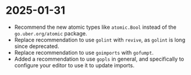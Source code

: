 # 2025-01-31

- Recommend the new atomic types like `atomic.Bool` instead of the `go.uber.org/atomic` package.
- Replace recommendation to use `golint` with `revive`, as `golint` is long since deprecated.
- Replace recommendation to use `goimports` with `gofumpt`.
- Added a recommendation to use `gopls` in general, and specifically to configure your editor to use
  it to update imports.